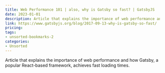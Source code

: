 ```yaml
---
title: Web Performance 101 | also, why is Gatsby so fast? | GatsbyJS
date: 2023-01-01
description: Article that explains the importance of web performance and how Gatsby, a popular React-based framework, achieves fast loading times.
link: https://www.gatsbyjs.org/blog/2017-09-13-why-is-gatsby-so-fast/
pricing: 
tags: 
- unsorted-bookmarks-2 
categories: 
- Unsorted 
---
```


Article that explains the importance of web performance and how Gatsby, a popular React-based framework, achieves fast loading times.